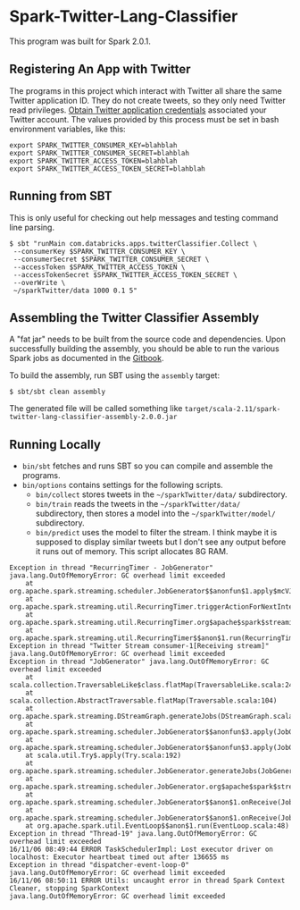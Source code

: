 # Spark-Twitter-Lang-Classifier
This program was built for Spark 2.0.1.

## Registering An App with Twitter
The programs in this project which interact with Twitter all share the same Twitter application ID.
They do not create tweets, so they only need Twitter read privileges.
[Obtain Twitter application credentials](https://apps.twitter.com/) associated your Twitter account.
The values provided by this process must be set in bash environment variables, like this:

    export SPARK_TWITTER_CONSUMER_KEY=blahblah
    export SPARK_TWITTER_CONSUMER_SECRET=blahblah
    export SPARK_TWITTER_ACCESS_TOKEN=blahblah
    export SPARK_TWITTER_ACCESS_TOKEN_SECRET=blahblah

## Running from SBT
This is only useful for checking out help messages and testing command line parsing.

    $ sbt "runMain com.databricks.apps.twitterClassifier.Collect \
     --consumerKey $SPARK_TWITTER_CONSUMER_KEY \
     --consumerSecret $SPARK_TWITTER_CONSUMER_SECRET \
     --accessToken $SPARK_TWITTER_ACCESS_TOKEN \
     --accessTokenSecret $SPARK_TWITTER_ACCESS_TOKEN_SECRET \
     --overWrite \
     ~/sparkTwitter/data 1000 0.1 5"
    
## Assembling the Twitter Classifier Assembly
A "fat jar" needs to be built from the source code and dependencies.
Upon successfully building the assembly, you should be able to run the various Spark jobs as documented in the [Gitbook](https://www.gitbook.io/read/book/databricks/databricks-spark-reference-applications).

To build the assembly, run SBT using the `assembly` target: 

    $ sbt/sbt clean assembly

The generated file will be called something like
`target/scala-2.11/spark-twitter-lang-classifier-assembly-2.0.0.jar`

## Running Locally
 * `bin/sbt` fetches and runs SBT so you can compile and assemble the programs.
 * `bin/options` contains settings for the following scripts.
   * `bin/collect` stores tweets in the `~/sparkTwitter/data/` subdirectory.
   * `bin/train` reads the tweets in the `~/sparkTwitter/data/` subdirectory, then stores a model into the `~/sparkTwitter/model/` subdirectory.
   * `bin/predict` uses the model to filter the stream. I think maybe it is supposed to display similar tweets but I don't see any output before it runs out of memory. 
     This script allocates 8G RAM.

```
Exception in thread "RecurringTimer - JobGenerator" java.lang.OutOfMemoryError: GC overhead limit exceeded
	at org.apache.spark.streaming.scheduler.JobGenerator$$anonfun$1.apply$mcVJ$sp(JobGenerator.scala:61)
	at org.apache.spark.streaming.util.RecurringTimer.triggerActionForNextInterval(RecurringTimer.scala:94)
	at org.apache.spark.streaming.util.RecurringTimer.org$apache$spark$streaming$util$RecurringTimer$$loop(RecurringTimer.scala:106)
	at org.apache.spark.streaming.util.RecurringTimer$$anon$1.run(RecurringTimer.scala:29)
Exception in thread "Twitter Stream consumer-1[Receiving stream]" java.lang.OutOfMemoryError: GC overhead limit exceeded
Exception in thread "JobGenerator" java.lang.OutOfMemoryError: GC overhead limit exceeded
	at scala.collection.TraversableLike$class.flatMap(TraversableLike.scala:241)
	at scala.collection.AbstractTraversable.flatMap(Traversable.scala:104)
	at org.apache.spark.streaming.DStreamGraph.generateJobs(DStreamGraph.scala:116)
	at org.apache.spark.streaming.scheduler.JobGenerator$$anonfun$3.apply(JobGenerator.scala:249)
	at org.apache.spark.streaming.scheduler.JobGenerator$$anonfun$3.apply(JobGenerator.scala:247)
	at scala.util.Try$.apply(Try.scala:192)
	at org.apache.spark.streaming.scheduler.JobGenerator.generateJobs(JobGenerator.scala:247)
	at org.apache.spark.streaming.scheduler.JobGenerator.org$apache$spark$streaming$scheduler$JobGenerator$$processEvent(JobGenerator.scala:183)
	at org.apache.spark.streaming.scheduler.JobGenerator$$anon$1.onReceive(JobGenerator.scala:89)
	at org.apache.spark.streaming.scheduler.JobGenerator$$anon$1.onReceive(JobGenerator.scala:88)
	at org.apache.spark.util.EventLoop$$anon$1.run(EventLoop.scala:48)
Exception in thread "Thread-19" java.lang.OutOfMemoryError: GC overhead limit exceeded
16/11/06 08:49:44 ERROR TaskSchedulerImpl: Lost executor driver on localhost: Executor heartbeat timed out after 136655 ms
Exception in thread "dispatcher-event-loop-0" java.lang.OutOfMemoryError: GC overhead limit exceeded
16/11/06 08:50:11 ERROR Utils: uncaught error in thread Spark Context Cleaner, stopping SparkContext
java.lang.OutOfMemoryError: GC overhead limit exceeded
```
